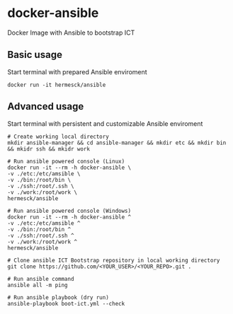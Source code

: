 # docker-ansible
Docker Image with Ansible to bootstrap ICT


## Basic usage

Start terminal with prepared Ansible enviroment
```
docker run -it hermesck/ansible
```

## Advanced usage

Start terminal with persistent and customizable Ansible enviroment
```
# Create working local directory
mkdir ansible-manager && cd ansible-manager && mkdir etc && mkdir bin && mkidr ssh && mkidr work

# Run ansible powered console (Linux)
docker run -it --rm -h docker-ansible \
-v ./etc:/etc/amsible \
-v ./bin:/root/bin \
-v ./ssh:/root/.ssh \
-v ./work:/root/work \
hermesck/ansible

# Run ansible powered console (Windows)
docker run -it --rm -h docker-ansible ^
-v ./etc:/etc/amsible ^
-v ./bin:/root/bin ^
-v ./ssh:/root/.ssh ^
-v ./work:/root/work ^
hermesck/ansible

# Clone ansible ICT Bootstrap repository in local working directory
git clone https://github.com/<YOUR_USER>/<YOUR_REPO>.git .

# Run ansible command
ansible all -m ping

# Run ansible playbook (dry run)
ansible-playbook boot-ict.yml --check
```
